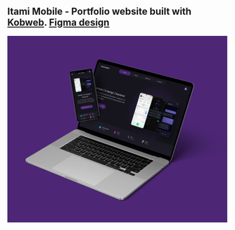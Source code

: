 ## Itami Mobile - Portfolio website built with [Kobweb](https://github.com/varabyte/kobweb). [Figma design](https://www.figma.com/file/gTqU7nW2JaVlh9l5K4AZsB/Itami-Mobile-%2F-Portfolio-site?type=design&node-id=0%3A1&mode=design&t=fh3XiYz4xtPt6vSA-1)
![Itami Mobile thumbnail](https://github.com/ItamiOMW/ItamiMobileSite/blob/master/site/src/jsMain/resources/public/images/itami_mobile_thumbnail.png)
